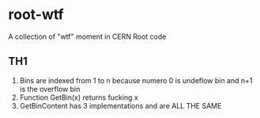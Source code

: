 # root-wtf
A collection of "wtf" moment in CERN Root code

## TH1
1. Bins are indexed from 1 to n because numero 0 is undeflow bin and n+1 is the overflow bin
2. Function GetBin(x) returns fucking x
3. GetBinContent has 3 implementations and are ALL THE SAME
